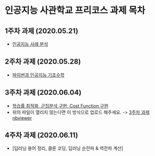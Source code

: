 # 인공지능 사관학교 프리코스 과제 목차

## 1주차 과제 (2020.05.21)
  * [인공지능 사례 분석]()

## 2주차 과제 (2020.05.28)
  * [파이썬과 인공지능 기초수학]()

## 3주차 과제 (2020.06.04)
  * [학습률 최적화, 군집분석 구현, Cost Function 구현]()
  * 위의 파일이 열리지 않는다면 이 방식으로 업로드 해주세요. -> [3주차 과제 nbviewer]()

## 4주차 과제 (2020.06.11)
  * [딥러닝 용어 정리, 클론 코딩, 딥러닝 순전파 & 역전파 계산]

